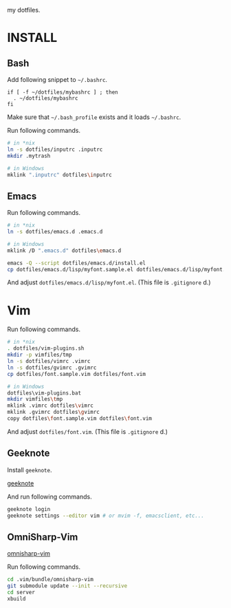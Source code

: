 my dotfiles.

# INSTALL

## Bash

Add following snippet to `~/.bashrc`.

```bash:~/.bashrc
if [ -f ~/dotfiles/mybashrc ] ; then
  . ~/dotfiles/mybashrc
fi
```

Make sure that `~/.bash_profile` exists and it loads `~/.bashrc`.

Run following commands.

```bash
# in *nix
ln -s dotfiles/inputrc .inputrc
mkdir .mytrash

# in Windows
mklink ".inputrc" dotfiles\inputrc
```

## Emacs

Run following commands.

```bash
# in *nix
ln -s dotfiles/emacs.d .emacs.d

# in Windows
mklink /D ".emacs.d" dotfiles\emacs.d
```

```bash
emacs -Q --script dotfiles/emacs.d/install.el
cp dotfiles/emacs.d/lisp/myfont.sample.el dotfiles/emacs.d/lisp/myfont.el
```

And adjust `dotfiles/emacs.d/lisp/myfont.el`. (This file is `.gitignore` d.)

# Vim

Run following commands.

```bash
# in *nix
. dotfiles/vim-plugins.sh
mkdir -p vimfiles/tmp
ln -s dotfiles/vimrc .vimrc
ln -s dotfiles/gvimrc .gvimrc
cp dotfiles/font.sample.vim dotfiles/font.vim

# in Windows
dotfiles\vim-plugins.bat
mkdir vimfiles\tmp
mklink .vimrc dotfiles\vimrc
mklink .gvimrc dotfiles\gvimrc
copy dotfiles\font.sample.vim dotfiles\font.vim
```

And adjust `dotfiles/font.vim`. (This file is `.gitignore` d.)

## Geeknote

Install `geeknote`.

[geeknote](http://www.geeknote.me/)

And run following commands.

```bash
geeknote login
geeknote settings --editor vim # or mvim -f, emacsclient, etc...
```

## OmniSharp-Vim

[omnisharp-vim](https://github.com/OmniSharp/omnisharp-vim)

Run following commands.

```bash
cd .vim/bundle/omnisharp-vim
git submodule update --init --recursive
cd server
xbuild
```

